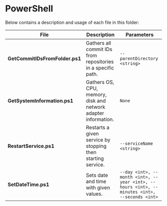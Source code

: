 # PowerShell

Below contains a description and usage of each file in this folder:

| File                              | Description                                                   | Parameters                        |
| ---                               | ---                                                           | ---                               |
| **GetCommitIDsFromFolder.ps1**    | Gathers all commit IDs from repositories in a specific path.  | ``--parentDirectory <string>``    |
| **GetSystemInformation.ps1**      | Gathers OS, CPU, memory, disk and network adapter information.| ``None``                          |
| **RestartService.ps1**            | Restarts a given service by stopping then starting service.   | ``--serviceName <string>``        |
| **SetDateTime.ps1**               | Sets date and time with given values.                         | ``--day <int>, --month <int>, --year <int>, --hours <int>, --minutes <int>, --seconds <int>``|
